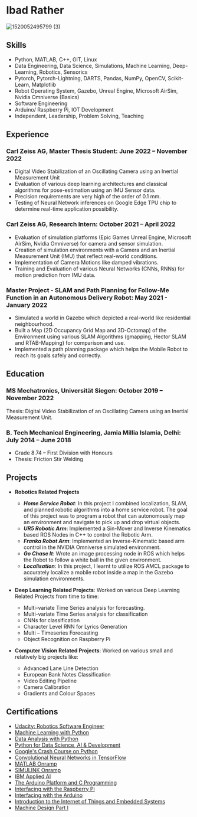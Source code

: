 # Ibad Rather

![1520052495799 (3)](https://user-images.githubusercontent.com/35704690/176501994-9f4cdfba-7904-4a9d-95d9-651edac1c831.png)

## **Skills**
- Python, MATLAB, C++, GIT, Linux
- Data Engineering, Data Science, Simulations, Machine Learning, Deep-Learning, Robotics, Sensorics
- Pytorch, Pytorch-Lightning, DARTS, Pandas, NumPy, OpenCV, Scikit-Learn, Matplotlib
- Robot Operating System, Gazebo, Unreal Engine, Microsoft AirSim, Nvidia Omniverse (Basics)
- Software Engineering
- Arduino/ Raspberry Pi, IOT Development
- Independent, Leadership, Problem Solving, Teaching

## **Experience**
### Carl Zeiss AG, Master Thesis Student: June 2022 – November 2022
- Digital Video Stabilization of an Oscillating Camera using an Inertial Measurement Unit
- Evaluation of various deep learning architectures and classical algorithms for pose-estimation using an IMU Sensor data.
- Precision requirements are very high of the order of 0.1 mm.
- Testing of Neural Network inferences on Google Edge TPU chip to determine real-time application possibility.

### Carl Zeiss AG, Research Intern: October 2021 – April 2022
- Evaluation of simulation platforms (Epic Games Unreal Engine, Microsoft AirSim, Nvidia Omniverse) for camera and sensor simulation.
- Creation of simulation environments with a Camera and an Inertial Measurement Unit (IMU) that reflect real-world conditions.
- Implementation of Camera Motions like damped vibrations.
- Training and Evaluation of various Neural Networks (CNNs, RNNs) for motion prediction from IMU data.

### Master Project - SLAM and Path Planning for Follow-Me Function in an Autonomous Delivery Robot: May 2021 - January 2022

- Simulated a world in Gazebo which depicted a real-world like residential neighbourhood.
- Built a Map (2D Occupancy Grid Map and 3D-Octomap) of the Environment using various SLAM Algorithms (gmapping, Hector SLAM and RTAB-Mapping) for comparison and use.
- Implemented a path planning package which helps the Mobile Robot to reach its goals safely and correctly.


## **Education**
### MS Mechatronics, Universität Siegen: October 2019 – November 2022
Thesis:	Digital Video Stabilization of an Oscillating Camera using an Inertial Measurement Unit.

### B. Tech Mechanical Engineering, Jamia Millia Islamia, Delhi: July 2014 – June 2018	
- Grade	8.74 – First Division with Honours
- Thesis:	Friction Stir Welding

## **Projects**
- **Robotics Related Projects**
  - **_Home Service Robot_**: In this project I combined localization, SLAM, and planned robotic algorithms into a home service robot. The goal of this project was to program a robot that can autonomously map an environment and navigate to pick up and drop virtual objects.
  - **_UR5 Robotic Arm_**: Implemented a Sin-Mover and Inverse Kinematics based ROS Nodes in C++ to control the Robotic Arm.
  - **_Franka Robot Arm_**: Implemented an Inverse-Kinematic based arm control in the NVIDIA Omniverse simulated environment.
  - **_Go Chase It_**: Wrote an image processing node in ROS which helps the Robot to follow a white ball in the given environment. 
  - **_Localisation_**: In this project, I learnt to utilize ROS AMCL package to accurately localize a mobile robot inside a map in the 
Gazebo simulation environments. 

- **Deep Learning Related Projects**: Worked on various Deep Learning Related Projects from time to time:
  - Multi-variate Time Series analysis for forecasting.
  - Multi-variate Time Series analysis for classification
  - CNNs for classification
  - Character Level RNN for Lyrics Generation
  - Multi – Timeseries Forecasting
  - Object Recognition on Raspberry Pi

- **Computer Vision Related Projects**: Worked on various small and relatively big projects like:
  - Advanced Lane Line Detection
  - European Bank Notes Classification
  - Video Editing Pipeline
  - Camera Calibration
  - Gradients and Colour Spaces

## **Certifications**
- [Udacity: Robotics Software Engineer](https://graduation.udacity.com/confirm/PPG5APCA "Certificate Link")
- [Machine Learning with Python](https://www.coursera.org/account/accomplishments/verify/8TSW2YPUQV8X "Certificate Link")
- [Data Analysis with Python](https://www.coursera.org/account/accomplishments/verify/PLY2B58BS8YU "Certificate Link")
- [Python for Data Science, AI & Development](https://www.coursera.org/account/accomplishments/verify/XG2GC3XVKFJX "Certificate Link")
- [Google's Crash Course on Python](https://www.coursera.org/account/accomplishments/certificate/6YV5W6LBPULU "Certificate Link")
- [Convolutional Neural Networks in TensorFlow](https://www.coursera.org/account/accomplishments/certificate/JDRHSR3TZCSJ "Certificate Link")
- [MATLAB Onramp](https://matlabacademy.mathworks.com/progress/share/certificate.html?id=a0f54e60-3985-467b-ab87-f57e994b350f "Certificate Link")
- [SIMULINK Onramp](https://matlabacademy.mathworks.com/progress/share/certificate.html?id=c691ec1a-bc8b-4fc6-932e-3f4440b220b5 "Certificate Link")
- [IBM Applied AI](https://www.coursera.org/account/accomplishments/professional-cert/58JFH8ZPV38M "Certificate Link")
- [The Arduino Platform and C Programming](https://www.coursera.org/account/accomplishments/certificate/8ZX943MAX4MT "Certificate Link")
- [Interfacing with the Raspberry Pi](https://www.coursera.org/account/accomplishments/certificate/MFU9PEP3NZ8B "Certificate Link")
- [Interfacing with the Arduino](https://www.coursera.org/account/accomplishments/certificate/DWXNDWY24AL5 "Certificate Link")
- [Introduction to the Internet of Things and Embedded Systems](https://www.coursera.org/account/accomplishments/certificate/KLZRW2N6K9BE "Certificate Link")
- [Machine Design Part I](https://www.coursera.org/account/accomplishments/verify/7F5EDRXWXN2N "Certificate Link")
